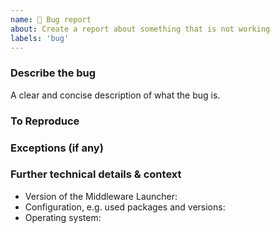 ```yaml
---
name: 🐞 Bug report
about: Create a report about something that is not working
labels: 'bug'
---
```


<!--
Please keep in mind that the GitHub issue tracker is not intended as a general support forum, but for reporting bugs and feature requests. Questions that arise during implementation should be asked in the discussion section: https://github.com/fiskaltrust/middleware/discussions
For problems with existing installations or rollouts, please reach out to our Customer Success teams via support@fiskaltrust.[at/de/fr].
-->

### Describe the bug
A clear and concise description of what the bug is.

### To Reproduce
<!--
We ❤ code! Point us to a minimalistic repro step, e.g. the code you're calling when the bug occurs, or the request you send to the Middleware.
-->

### Exceptions (if any)
<!-- 
Include the exception you get when facing this issue
-->

### Further technical details & context
- Version of the Middleware Launcher:
- Configuration, e.g. used packages and versions: 
- Operating system: 

<!--
Please add all other details that seem relevant to you, e.g. used programming language, specifics about your environment, etc.
-->